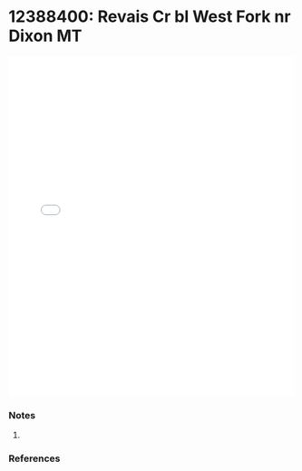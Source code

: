 # 12388400: Revais Cr bl West Fork nr Dixon MT

<iframe src="/_static/stations/12388400_fdc.html" width="100%" height="600" frameborder="0"></iframe>

### Notes
1. 

### References


